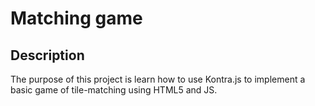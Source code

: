 # Matching game

## Description

The purpose of this project is learn how to use Kontra.js to implement a basic game of tile-matching using HTML5 and JS.

